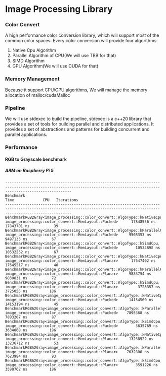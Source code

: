 # Image Processing Library

### Color Convert
A high performance color conversion library, which will support most of the common color spaces. Every color conversion will provide four algorithms:
1. Native Cpu Algorithm
2. Parallel Algorithm of CPU(We will use TBB for that)
3. SIMD Algorithm
4. GPU Algorithm(We will use CUDA for that)

### Memory Management
Because it support CPU/GPU algorithms, We will manage the memory allocation of malloc/cudaMalloc


### Pipeline
We will use stdexec to build the pipeline, stdexec is a c++20 library that provides a set of tools for building parallel and distributed applications. 
It provides a set of abstractions and patterns for building concurrent and parallel applications.


### Performance

#### RGB to Grayscale benchmark

##### ARM on Raspberry Pi 5
```
--------------------------------------------------------------------------------------------------------------------------------------------------------------------------
Benchmark                                                                                                                                Time             CPU   Iterations
--------------------------------------------------------------------------------------------------------------------------------------------------------------------------
BenchmarkRGB2Gray<image_processing::color_convert::AlgoType::kNativeCpu, image_processing::color_convert::MemLayout::Packed>      17848556 ns     17843701 ns           39
BenchmarkRGB2Gray<image_processing::color_convert::AlgoType::kParallelCpu, image_processing::color_convert::MemLayout::Packed>     9508353 ns      9497135 ns           67
BenchmarkRGB2Gray<image_processing::color_convert::AlgoType::kSimdCpu, image_processing::color_convert::MemLayout::Packed>        10534898 ns     10532252 ns           67
BenchmarkRGB2Gray<image_processing::color_convert::AlgoType::kNativeCpu, image_processing::color_convert::MemLayout::Planar>      17647402 ns     17645217 ns           40
BenchmarkRGB2Gray<image_processing::color_convert::AlgoType::kParallelCpu, image_processing::color_convert::MemLayout::Planar>     9833754 ns      9830831 ns           72
BenchmarkRGB2Gray<image_processing::color_convert::AlgoType::kSimdCpu, image_processing::color_convert::MemLayout::Planar>         3725357 ns      3725055 ns          186
BenchmarkRGBA2Gray<image_processing::color_convert::AlgoType::kNativeCpu, image_processing::color_convert::MemLayout::Packed>     14154560 ns     14153194 ns           45
BenchmarkRGBA2Gray<image_processing::color_convert::AlgoType::kParallelCpu, image_processing::color_convert::MemLayout::Packed>    7895368 ns      7893207 ns           87
BenchmarkRGBA2Gray<image_processing::color_convert::AlgoType::kSimdCpu, image_processing::color_convert::MemLayout::Packed>        3635769 ns      3634868 ns          196
BenchmarkRGBA2Gray<image_processing::color_convert::AlgoType::kNativeCpu, image_processing::color_convert::MemLayout::Planar>     13238522 ns     13236712 ns           53
BenchmarkRGBA2Gray<image_processing::color_convert::AlgoType::kParallelCpu, image_processing::color_convert::MemLayout::Planar>    7632800 ns      7623984 ns           93
BenchmarkRGBA2Gray<image_processing::color_convert::AlgoType::kSimdCpu, image_processing::color_convert::MemLayout::Planar>        3591226 ns      3590762 ns          196
```
